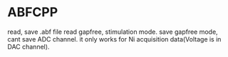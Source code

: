# ABFCPP
read, save .abf file
read gapfree, stimulation mode.
save gapfree mode, cant save ADC channel. it only works for Ni acquisition data(Voltage is in DAC channel).  
